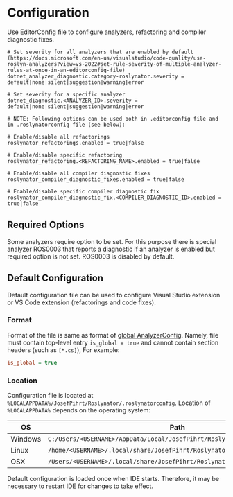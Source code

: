 ﻿# Configuration

Use EditorConfig file to configure analyzers, refactoring and compiler diagnostic fixes.

```editorconfig title=".editorconfig"
# Set severity for all analyzers that are enabled by default (https://docs.microsoft.com/en-us/visualstudio/code-quality/use-roslyn-analyzers?view=vs-2022#set-rule-severity-of-multiple-analyzer-rules-at-once-in-an-editorconfig-file)
dotnet_analyzer_diagnostic.category-roslynator.severity = default|none|silent|suggestion|warning|error

# Set severity for a specific analyzer
dotnet_diagnostic.<ANALYZER_ID>.severity = default|none|silent|suggestion|warning|error

# NOTE: Following options can be used both in .editorconfig file and in .roslynatorconfig file (see below):

# Enable/disable all refactorings
roslynator_refactorings.enabled = true|false

# Enable/disable specific refactoring
roslynator_refactoring.<REFACTORING_NAME>.enabled = true|false

# Enable/disable all compiler diagnostic fixes
roslynator_compiler_diagnostic_fixes.enabled = true|false

# Enable/disable specific compiler diagnostic fix
roslynator_compiler_diagnostic_fix.<COMPILER_DIAGNOSTIC_ID>.enabled = true|false
```

## Required Options

Some analyzers require option to be set. For this purpose there is special analyzer ROS0003 that reports a diagnostic
if an analyzer is enabled but required option is not set. ROS0003 is disabled by default.

## Default Configuration

Default configuration file can be used to configure Visual Studio extension or VS Code extension (refactorings and code fixes).

### Format

Format of the file is same as format of [global AnalyzerConfig](https://docs.microsoft.com/en-us/dotnet/fundamentals/code-analysis/configuration-files#global-analyzerconfig).
Namely, file must contain top-level entry `is_global = true` and cannot contain section headers (such as `[*.cs]`), For example:

```ini
is_global = true
```

### Location

Configuration file is located at `%LOCALAPPDATA%/JosefPihrt/Roslynator/.roslynatorconfig`.
Location of `%LOCALAPPDATA%` depends on the operating system:

| OS | Path |
| -------- | ------- |
| Windows | `C:/Users/<USERNAME>/AppData/Local/JosefPihrt/Roslynator/.roslynatorconfig` |
| Linux | `/home/<USERNAME>/.local/share/JosefPihrt/Roslynator/.roslynatorconfig` |
| OSX | `/Users/<USERNAME>/.local/share/JosefPihrt/Roslynator/.roslynatorconfig` |

Default configuration is loaded once when IDE starts. Therefore, it may be necessary to restart IDE for changes to take effect.


